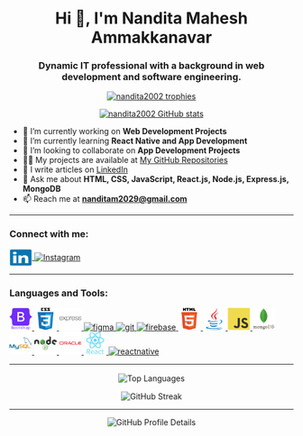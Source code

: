 <h1 align="center">Hi 👋, I'm Nandita Mahesh Ammakkanavar</h1>
<h3 align="center">Dynamic IT professional with a background in web development and software engineering.</h3>

<p align="center">
  <a href="https://github.com/ryo-ma/github-profile-trophy">
    <img src="https://github-profile-trophy.vercel.app/?username=nandita2002&theme=flat&no-frame=true&margin-w=15&margin-h=15" alt="nandita2002 trophies" />
  </a>
</p>

<p align="center">
  <a href="https://github.com/Nandita2002">
    <img src="https://github-readme-stats.vercel.app/api?username=nandita2002&show_icons=true&theme=radical&hide_border=true" alt="nandita2002 GitHub stats" />
  </a>
</p>

- 🔭 I’m currently working on **Web Development Projects**
- 🌱 I’m currently learning **React Native and App Development**
- 👯 I’m looking to collaborate on **App Development Projects**
- 👨‍💻 My projects are available at [My GitHub Repositories](https://github.com/Nandita2002)
- 📝 I write articles on [LinkedIn](https://www.linkedin.com/in/nandita-mahesh)
- 💬 Ask me about **HTML, CSS, JavaScript, React.js, Node.js, Express.js, MongoDB**
- 📫 Reach me at **nanditam2029@gmail.com**

---

<h3 align="left">Connect with me:</h3>
<p align="left">
  <a href="https://linkedin.com/in/nandita-mahesh" target="blank">
    <img align="center" src="https://raw.githubusercontent.com/devicons/devicon/master/icons/linkedin/linkedin-original.svg" alt="linkedin" height="30" width="40" />
  </a>
 <a href="https://www.instagram.com/invites/contact/?igshid=1x2tcc7f7y1oy&utm_content=jpswcvu" target="_blank">
    <img align="center" src="https://raw.githubusercontent.com/rahuldkjain/github-profile-readme-generator/master/src/images/icons/Social/instagram.svg" alt="Instagram" height="30" width="40" />
</a>
</p>

---

<h3 align="left">Languages and Tools:</h3>
<p align="left">
  <a href="https://getbootstrap.com" target="_blank" rel="noreferrer">
    <img src="https://raw.githubusercontent.com/devicons/devicon/master/icons/bootstrap/bootstrap-plain-wordmark.svg" alt="bootstrap" width="40" height="40"/>
  </a>
  <a href="https://www.w3schools.com/css/" target="_blank" rel="noreferrer">
    <img src="https://raw.githubusercontent.com/devicons/devicon/master/icons/css3/css3-original-wordmark.svg" alt="css3" width="40" height="40"/>
  </a>
  <a href="https://expressjs.com" target="_blank" rel="noreferrer">
    <img src="https://raw.githubusercontent.com/devicons/devicon/master/icons/express/express-original-wordmark.svg" alt="express" width="40" height="40"/>
  </a>
  <a href="https://www.figma.com/" target="_blank" rel="noreferrer">
    <img src="https://www.vectorlogo.zone/logos/figma/figma-icon.svg" alt="figma" width="40" height="40"/>
  </a>
  <a href="https://git-scm.com/" target="_blank" rel="noreferrer">
    <img src="https://www.vectorlogo.zone/logos/git-scm/git-scm-icon.svg" alt="git" width="40" height="40"/>
  </a>
  <a href="https://firebase.google.com/" target="_blank" rel="noreferrer">
    <img src="https://www.vectorlogo.zone/logos/firebase/firebase-icon.svg" alt="firebase" width="40" height="40"/>
  </a>
  <a href="https://www.w3.org/html/" target="_blank" rel="noreferrer">
    <img src="https://raw.githubusercontent.com/devicons/devicon/master/icons/html5/html5-original-wordmark.svg" alt="html5" width="40" height="40"/>
  </a>
  <a href="https://www.java.com" target="_blank" rel="noreferrer">
    <img src="https://raw.githubusercontent.com/devicons/devicon/master/icons/java/java-original.svg" alt="java" width="40" height="40"/>
  </a>
  <a href="https://developer.mozilla.org/en-US/docs/Web/JavaScript" target="_blank" rel="noreferrer">
    <img src="https://raw.githubusercontent.com/devicons/devicon/master/icons/javascript/javascript-original.svg" alt="javascript" width="40" height="40"/>
  </a>
  <a href="https://www.mongodb.com/" target="_blank" rel="noreferrer">
    <img src="https://raw.githubusercontent.com/devicons/devicon/master/icons/mongodb/mongodb-original-wordmark.svg" alt="mongodb" width="40" height="40"/>
  </a>
  <a href="https://www.mysql.com/" target="_blank" rel="noreferrer">
    <img src="https://raw.githubusercontent.com/devicons/devicon/master/icons/mysql/mysql-original-wordmark.svg" alt="mysql" width="40" height="40"/>
  </a>
  <a href="https://nodejs.org" target="_blank" rel="noreferrer">
    <img src="https://raw.githubusercontent.com/devicons/devicon/master/icons/nodejs/nodejs-original-wordmark.svg" alt="nodejs" width="40" height="40"/>
  </a>
  <a href="https://www.oracle.com/" target="_blank" rel="noreferrer">
    <img src="https://raw.githubusercontent.com/devicons/devicon/master/icons/oracle/oracle-original.svg" alt="oracle" width="40" height="40"/>
  </a>
  <a href="https://reactjs.org/" target="_blank" rel="noreferrer">
    <img src="https://raw.githubusercontent.com/devicons/devicon/master/icons/react/react-original-wordmark.svg" alt="react" width="40" height="40"/>
  </a>
  <a href="https://reactnative.dev/" target="_blank" rel="noreferrer">
    <img src="https://reactnative.dev/img/header_logo.svg" alt="reactnative" width="40" height="40"/>
  </a>
</p>

---

<p align="center">
  <img align="center" src="https://github-readme-stats.vercel.app/api/top-langs?username=nandita2002&show_icons=true&theme=radical&layout=compact" alt="Top Languages" />
</p>

<p align="center">
  <img align="center" src="https://github-readme-streak-stats.herokuapp.com/?user=nandita2002&theme=radical&hide_border=true" alt="GitHub Streak" />
</p>

---

<p align="center">
  <img src="https://github-profile-summary-cards.vercel.app/api/cards/profile-details?username=nandita2002&theme=radical" alt="GitHub Profile Details" />
</p>
